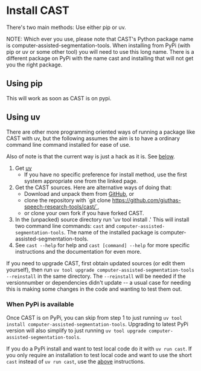 # Install CAST

There's two main methods: Use either pip or uv. 

NOTE: Which ever you use, please note that CAST's Python package name is
computer-assisted-segmentation-tools. When installing from PyPi (with pip or uv
or some other tool) you will need to use this long name. There is a different
package on PyPi with the name cast and installing that will not get you the
right package.

## Using pip

This will work as soon as CAST is on pypi. 

## Using uv

There are other more programming oriented ways of running a package like CAST
with uv, but the following assumes the aim is to have a ordinary command line
command installed for ease of use.

Also of note is that the current way is just a hack as it is. See
[below](#when-pypi-is-available).

1. Get [uv](https://docs.astral.sh/uv/getting-started/installation/)
    - If you have no specific preference for install method, use the first system
      appropriate one from the linked page.
2. Get the CAST sources. Here are alternative ways of doing that:
   - Download and unpack them from
      [GitHub](https://github.com/giuthas-speech-research-tools/cast/releases), or
   - clone the repository with ´git clone
      https://github.com/giuthas-speech-research-tools/cast/´, 
   - or clone your own fork if you have forked CAST.
3. In the (unpacked) source directory run 'uv tool install .' This will install two
   command line commands: `cast` and `computer-assisted-segmentation-tools`. The
   name of the installed package is computer-assisted-segmentation-tools.
4. See `cast --help` for help and `cast [command] --help` for more specific
   instructions and the documentation for even more.

If you need to upgrade CAST, first obtain updated sources (or edit them
yourself), then run `uv tool upgrade computer-assisted-segmentation-tools
--reinstall` in the same directory. The `--reinstall` will be needed if the
versionnumber or dependencies didn't update -- a usual case for needing this is
making some changes in the code and wanting to test them out.

### When PyPi is available

Once CAST is on PyPi, you can skip from step 1 to just running `uv tool install
computer-assisted-segmentation-tools`.  Upgrading to latest PyPi version will
also simplify to just running `uv tool upgrade
computer-assisted-segmentation-tools`.

If you do a PyPi install and want to test local code do it with `uv run cast`.
If you only require an installation to test local code and want to use the short
`cast` instead of `uv run cast`, use the [above](Install_cast.markdown#using-uv)
instructions.
